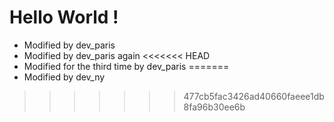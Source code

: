 # Hello World !

- Modified by dev_paris
- Modified by dev_paris again
<<<<<<< HEAD
- Modified for the third time by dev_paris
=======
- Modified by dev_ny
>>>>>>> 477cb5fac3426ad40660faeee1db8fa96b30ee6b
